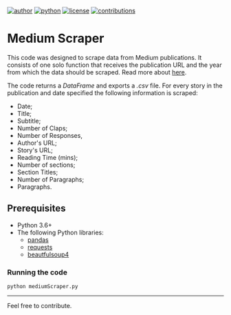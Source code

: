 [![author](https://badgen.net/badge/Author/otavio-s-s/blue)](https://www.linkedin.com/in/otavioss28/) [![python](https://badgen.net/badge/Python/3.6+/yellow)](https://www.python.org) [![license](https://img.shields.io/badge/License-MIT-red)](https://github.com/otavio-s-s/data_science/blob/master/LICENSE) [![contributions](https://badgen.net/badge/Contributions/Welcome/green)](https://github.com/otavio-s-s/data_science/issues) 

# **Medium Scraper**
This code was designed to scrape data from Medium publications. It consists of one solo function that receives the publication URL and the year from which the data should be scraped. Read more about [here](https://hackernoon.com/how-to-scrape-a-medium-publication-a-python-tutorial-for-beginners-o8u3t69).

The code returns a *DataFrame* and exports a *.csv* file. For every story in the publication and date specified the following information is scraped:

* Date;
* Title;
* Subtitle;
* Number of Claps;
* Number of Responses,
* Author's URL;
* Story's URL;
* Reading Time (mins);
* Number of sections;
* Section Titles;
* Number of Paragraphs;
* Paragraphs.

## **Prerequisites**

* Python 3.6+
* The following Python libraries:
  * [pandas](https://pandas.pydata.org/pandas-docs/stable/getting_started/install.html)
  * [requests](https://requests.readthedocs.io/en/master/)
  * [beautfulsoup4](https://www.crummy.com/software/BeautifulSoup/bs4/doc/)
  
 ### **Running the code**
 `python mediumScraper.py`
  
 *** 
Feel free to contribute.
